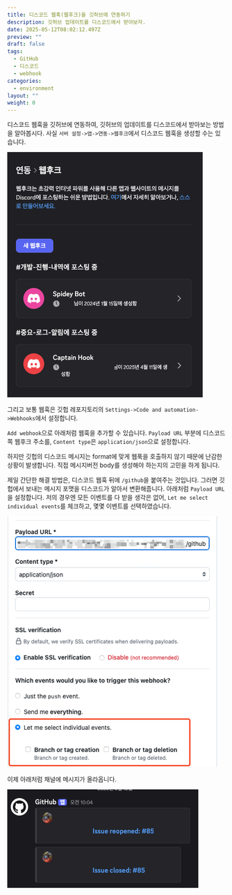 ```yaml
---
title: 디스코드 웹훅(웹후크)을 깃허브에 연동하기
description: 깃허브 업데이트를 디스코드에서 받아보자.
date: 2025-05-12T08:02:12.497Z
preview: ""
draft: false
tags:
  - GitHub
  - 디스코드
  - webhook
categories:
  - environment
layout: ""
weight: 0
---
```


디스코드 웹훅을 깃허브에 연동하여, 깃허브의 업데이트를 디스코드에서 받아보는 방법을 알아봅시다.
사실 `서버 설정->앱->연동->웹후크`에서 디스코드 웹훅을 생성할 수는 있습니다.

![웹훅](image-1.png)

그리고 보통 웹훅은 깃헙 레포지토리의 `Settings->Code and automation->Webhooks`에서 설정합니다.

`Add webhook`으로 아래처럼 웹훅을 추가할 수 있습니다. `Payload URL` 부분에 디스코드 쪽 웹후크 주소를, `Content type`은 `application/json`으로 설정합니다.

하지만 깃헙의 디스코드 메시지는 format에 맞게 웹푹을 호출하지 않기 때문에 난감한 상황이 발생합니다. 직접 메시지버전 body를 생성해야 하는지의 고민을 하게 됩니다.

제일 간단한 해결 방법은, 디스코드 웹훅 뒤에 `/github`을 붙여주는 것입니다. 그러면 깃헙에서 보내는 메시지 포맷을 디스코드가 알아서 변환해줍니다. 아래처럼 `Payload URL`을 설정합니다.
저의 경우엔 모든 이벤트를 다 받을 생각은 없어, `Let me select individual events`를 체크하고, 몇몇 이벤트를 선택하였습니다.

![alt text](image-2.png)

이제 아래처럼 채널에 메시지가 올라옵니다.

![alt text](image-3.png)
